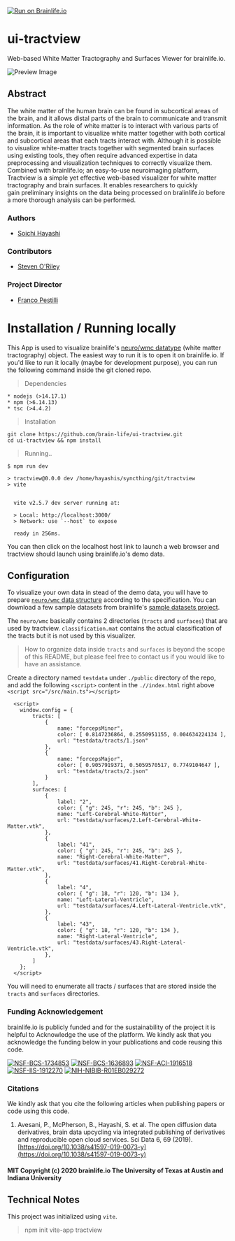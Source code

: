 [![Run on Brainlife.io](https://img.shields.io/badge/brainlife-ui.tractview-blue.svg)](https://brainlife.io/ui/tractview)

# ui-tractview

Web-based White Matter Tractography and Surfaces Viewer for brainlife.io.

![Preview Image](https://raw.githubusercontent.com/brainlife/brainlife.hugo/master/static/images/ui-logos/tractview.png)

## Abstract

The white matter of the human brain can be found in subcortical areas of the brain, and it allows distal parts of the brain to communicate and transmit information. As the role of white matter is to interact with various parts of the brain, it is important to visualize white matter together with both cortical and subcortical areas that each tracts interact with. Although it is possible to visualize white-matter tracts together with segmented brain surfaces  using existing tools, they often require advanced expertise in data preprocessing and visualization techniques to correctly visualize them. Combined with brainlife.io; an easy-to-use neuroimaging platform, Tractview is a simple yet effective web-based visualizer for white matter tractography and brain surfaces. It enables researchers to quickly gain preliminary insights on the data being processed on bralinlife.io before a more thorough analysis can be performed. 

### Authors
- [Soichi Hayashi](hayashis@iu.edu)

### Contributors
- [Steven O'Riley](stevengeeky@gmail.com)

### Project Director
- [Franco Pestilli](frakkopesto@gmail.com)

# Installation / Running locally

This App is used to visualize brainlife's [neuro/wmc datatype](https://brainlife.io/datatype/5cc1d64c44947d8aea6b2d8b) (white matter tractography) object. The easiest way to run it is to open it on brainlife.io. If you'd like to run it locally (maybe for development purpose), you can run the following command inside the git cloned repo.

> Dependencies

    * nodejs (>14.17.1)
    * npm (>6.14.13)
    * tsc (>4.4.2)

> Installation

```
git clone https://github.com/brain-life/ui-tractview.git
cd ui-tractview && npm install
```

> Running..

```
$ npm run dev

> tractview@0.0.0 dev /home/hayashis/syncthing/git/tractview
> vite


  vite v2.5.7 dev server running at:

  > Local: http://localhost:3000/
  > Network: use `--host` to expose

  ready in 256ms.

```

You can then click on the localhost host link to launch a web browser and tractview should launch using brainlife.io's demo data.

## Configuration

To visualize your own data in stead of the demo data, you will have to prepare [`neuro/wmc` data structure](https://brainlife.io/datatype/5cc1d64c44947d8aea6b2d8b) according to the specification. You can download a few sample datasets from brainlife's [sample datasets project](https://brainlife.io/project/5d786647281b9525d8821011).

The `neuro/wmc` basically contains 2 directories (`tracts` and `surfaces`) that are used by tractview. `classification.mat` contains the actual classification of the tracts but it is not used by this visualizer.

> How to organize data inside `tracts` and `surfaces` is beyond the scope of this README, but please feel free to contact us if you would like to have an assistance.

Create a directory named `testdata` under `./public` directory of the repo, and add the following `<script>` content in the `.//index.html` right above `<script src="/src/main.ts"></script>`

```
  <script>
    window.config = {
        tracts: [
            {
                name: "forcepsMinor",
                color: [ 0.8147236864, 0.2550951155, 0.004634224134 ],
                url: "testdata/tracts/1.json"
            },
            {
                name: "forcepsMajor",
                color: [ 0.9057919371, 0.5059570517, 0.7749104647 ],
                url: "testdata/tracts/2.json"
            } 
        ],
        surfaces: [
            {
                label: "2",
                color: { "g": 245, "r": 245, "b": 245 },
                name: "Left-Cerebral-White-Matter",
                url: "testdata/surfaces/2.Left-Cerebral-White-Matter.vtk",
            },
            {
                label: "41",
                color: { "g": 245, "r": 245, "b": 245 },
                name: "Right-Cerebral-White-Matter",
                url: "testdata/surfaces/41.Right-Cerebral-White-Matter.vtk",
            },
            {
                label: "4",
                color: { "g": 18, "r": 120, "b": 134 },
                name: "Left-Lateral-Ventricle",
                url: "testdata/surfaces/4.Left-Lateral-Ventricle.vtk",
            },
            {
                label: "43",
                color: { "g": 18, "r": 120, "b": 134 },
                name: "Right-Lateral-Ventricle",
                url: "testdata/surfaces/43.Right-Lateral-Ventricle.vtk",
            },
        ]
    };
  </script>

```

You will need to enumerate all tracts / surfaces that are stored inside the `tracts` and `surfaces` directories. 

### Funding Acknowledgement
brainlife.io is publicly funded and for the sustainability of the project it is helpful to Acknowledge the use of the platform. We kindly ask that you acknowledge the funding below in your publications and code reusing this code.

[![NSF-BCS-1734853](https://img.shields.io/badge/NSF_BCS-1734853-blue.svg)](https://nsf.gov/awardsearch/showAward?AWD_ID=1734853)
[![NSF-BCS-1636893](https://img.shields.io/badge/NSF_BCS-1636893-blue.svg)](https://nsf.gov/awardsearch/showAward?AWD_ID=1636893)
[![NSF-ACI-1916518](https://img.shields.io/badge/NSF_ACI-1916518-blue.svg)](https://nsf.gov/awardsearch/showAward?AWD_ID=1916518)
[![NSF-IIS-1912270](https://img.shields.io/badge/NSF_IIS-1912270-blue.svg)](https://nsf.gov/awardsearch/showAward?AWD_ID=1912270)
[![NIH-NIBIB-R01EB029272](https://img.shields.io/badge/NIH_NIBIB-R01EB029272-green.svg)](https://grantome.com/grant/NIH/R01-EB029272-01)

### Citations
We kindly ask that you cite the following articles when publishing papers or code using this code. 

1. Avesani, P., McPherson, B., Hayashi, S. et al. The open diffusion data derivatives, brain data upcycling via integrated publishing of derivatives and reproducible open cloud services. Sci Data 6, 69 (2019). [https://doi.org/10.1038/s41597-019-0073-y](https://doi.org/10.1038/s41597-019-0073-y)

#### MIT Copyright (c) 2020 brainlife.io The University of Texas at Austin and Indiana University

## Technical Notes

This project was initialized using `vite`. 

>  npm init vite-app tractview
